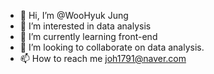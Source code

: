 - 👋 Hi, I’m @WooHyuk Jung
- 👀 I’m interested in data analysis
- 🌱 I’m currently learning front-end
- 💞️ I’m looking to collaborate on data  analysis.
- 📫 How to reach me joh1791@naver.com

<!---
Stevaad/Stevaad is a ✨ special ✨ repository because its `README.md` (this file) appears on your GitHub profile.
You can click the Preview link to take a look at your changes.
--->
